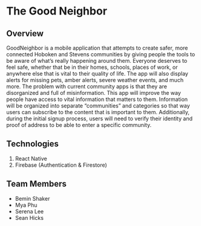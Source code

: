 # The Good Neighbor
## Overview
GoodNeighbor is a mobile application that attempts to create safer, more connected Hoboken and Stevens
communities by giving people the tools to be aware of what’s really happening around them.
Everyone deserves to feel safe, whether that be in their homes, schools, places of work, or
anywhere else that is vital to their quality of life. The app will also display alerts for missing pets, amber
alerts, severe weather events, and much more. The problem with current community apps is that they
are disorganized and full of misinformation. This app will improve the way people have access to
vital information that matters to them. Information will be organized into separate “communities” and categories
so that way users can subscribe to the content that is important to them. Additionally, during the
initial signup process, users will need to verify their identity and proof of address to be able to
enter a specific community.

## Technologies
1. React Native
2. Firebase (Authentication & Firestore)

## Team Members
- Bemin Shaker
- Mya Phu
- Serena Lee
- Sean Hicks
